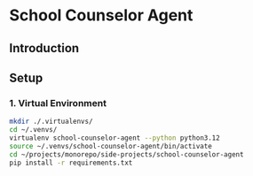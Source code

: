 # School Counselor Agent
## Introduction

## Setup
### 1. Virtual Environment

```bash
mkdir ./.virtualenvs/
cd ~/.venvs/
virtualenv school-counselor-agent --python python3.12
source ~/.venvs/school-counselor-agent/bin/activate
cd ~/projects/monorepo/side-projects/school-counselor-agent
pip install -r requirements.txt
```